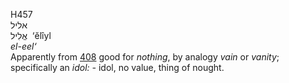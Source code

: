 H457  
אליל  
אֱלִיל ‎ ‘ĕlı̂yl  
*el-eel‘*  
Apparently from [408](h0408) good for *nothing*, by analogy *vain* or
*vanity*; specifically an *idol: -* idol, no value, thing of nought.  
